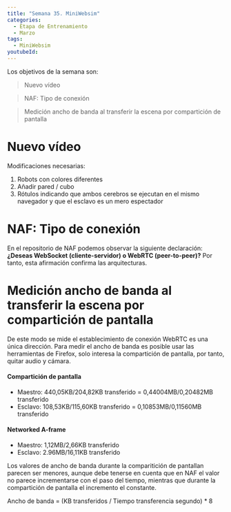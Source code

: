 ```yaml
---
title: "Semana 35. MiniWebsim"
categories:
  - Etapa de Entrenamiento
  - Marzo
tags:
  - MiniWebsim
youtubeId: 
---
```


Los objetivos de la semana son:

> Nuevo vídeo 

> NAF: Tipo de conexión 

> Medición ancho de banda al transferir la escena por compartición de pantalla

# Nuevo vídeo 

Modificaciones necesarias:

1. Robots con colores diferentes
2. Añadir pared / cubo 
3. Rótulos indicando que ambos cerebros se ejecutan en el mismo navegador y que el esclavo es un mero espectador

# NAF: Tipo de conexión

En el repositorio de NAF podemos observar la siguiente declaración:**¿Deseas WebSocket (cliente-servidor) o WebRTC (peer-to-peer)?** Por tanto, esta afirmación confirma las arquitecturas.

# Medición ancho de banda al transferir la escena por compartición de pantalla

De este modo se mide el establecimiento de conexión WebRTC es una única dirección. Para medir el ancho de  banda es posible usar las herramientas de Firefox, solo interesa la compartición de pantalla, por tanto, quitar audio y cámara. 

#### Compartición de pantalla 

* Maestro: 440,05KB/204,82KB transferido = 0,44004MB/0,20482MB transferido
* Esclavo: 108,53KB/115,60KB transferido = 0,10853MB/0,11560MB transferido 

#### Networked A-frame

* Maestro: 1,12MB/2,66KB transferido
* Esclavo: 2.96MB/16,11KB transferido

Los valores de ancho de banda durante la comparitición de pantallan parecen ser menores, aunque debe tenerse en cuenta que en NAF el valor no parece incrementarse con el paso del tiempo, mientras que durante la compartición de pantalla el incremento el constante.

Ancho de banda = (KB transferidos / Tiempo transferencia segundo) * 8
